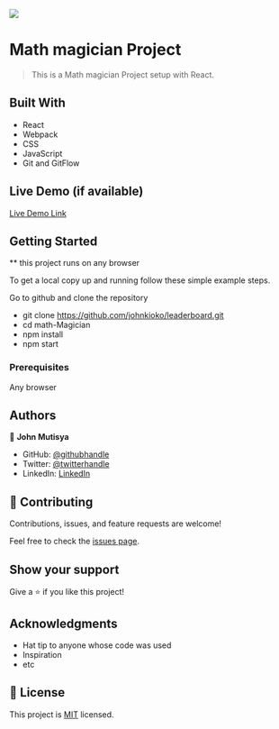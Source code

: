 ![](https://img.shields.io/badge/Microverse-blueviolet)

# Math magician Project

> This is a Math magician Project setup with React.

## Built With

- React
- Webpack
- CSS
- JavaScript
- Git and GitFlow

## Live Demo (if available)

[Live Demo Link]()

## Getting Started

\*\* this project runs on any browser

To get a local copy up and running follow these simple example steps.

Go to github and clone the repository

- git clone https://github.com/johnkioko/leaderboard.git
- cd math-Magician
- npm install
- npm start

### Prerequisites

Any browser

## Authors

👤 **John Mutisya**

- GitHub: [@githubhandle](https://github.com/johnkioko)
- Twitter: [@twitterhandle](https://twitter.com/@John_Web_Dev)
- LinkedIn: [LinkedIn](https://linkedin.com/in/johnkioko)

## 🤝 Contributing

Contributions, issues, and feature requests are welcome!

Feel free to check the [issues page](../../issues/).

## Show your support

Give a ⭐️ if you like this project!

## Acknowledgments

- Hat tip to anyone whose code was used
- Inspiration
- etc

## 📝 License

This project is [MIT](./MIT.MD) licensed.
